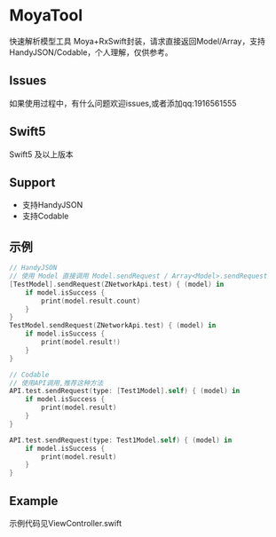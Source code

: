 # MoyaTool
快速解析模型工具
Moya+RxSwift封装，请求直接返回Model/Array<Model>，支持HandyJSON/Codable，个人理解，仅供参考。

## Issues
如果使用过程中，有什么问题欢迎issues,或者添加qq:1916561555

## Swift5

Swift5 及以上版本

## Support

* 支持HandyJSON
* 支持Codable

## 示例
```swift
// HandyJSON
// 使用 Model 直接调用 Model.sendRequest / Array<Model>.sendRequest
[TestModel].sendRequest(ZNetworkApi.test) { (model) in
    if model.isSuccess {
        print(model.result.count)
    }
}
TestModel.sendRequest(ZNetworkApi.test) { (model) in
    if model.isSuccess {
        print(model.result!)
    }
}

// Codable
// 使用API调用,推荐这种方法
API.test.sendRequest(type: [Test1Model].self) { (model) in
    if model.isSuccess {
        print(model.result)
    }
}

API.test.sendRequest(type: Test1Model.self) { (model) in
    if model.isSuccess {
        print(model.result)
    }
}
```

## Example

示例代码见ViewController.swift
